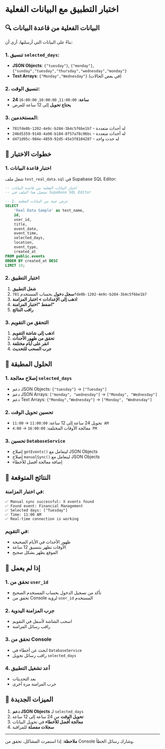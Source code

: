 # اختبار التطبيق مع البيانات الفعلية

## 🔍 البيانات الفعلية من قاعدة البيانات

بناءً على البيانات التي أرسلتها، أرى أن:

### 1. تنسيق `selected_days`:
- **JSON Objects**: `{"tuesday"}`, `{"monday"}`, `{"sunday","tuesday","thursday","wednesday","monday"}`
- **Text Arrays**: `{"Monday","Wednesday"}` (في بعض الحالات)

### 2. تنسيق الوقت:
- **24 ساعة**: `11:00:00`, `10:00:00`, `16:00:00`
- **يحتاج تحويل** إلى 12 ساعة للعرض

### 3. المستخدمين:
- `781fde0b-1202-4e9c-b284-3b4c5f6be1b7` - له أحداث متعددة
- `246d5359-9148-4a98-b184-8f57a78c96bc` - له أحداث متعددة
- `d471d95c-984e-4859-92d5-45e3f8104287` - له حدث واحد

## 🧪 خطوات الاختبار

### 1. اختبار قاعدة البيانات
شغل ملف `test_real_data.sql` في Supabase SQL Editor:

```sql
-- اختبار البيانات الفعلية من قاعدة البيانات
-- تشغيل هذا الملف في Supabase SQL Editor

-- 1. عرض عينة من البيانات الفعلية
SELECT 
    'Real Data Sample' as test_name,
    id,
    user_id,
    title,
    event_date,
    event_time,
    selected_days,
    location,
    event_type,
    created_at
FROM public.events 
ORDER BY created_at DESC 
LIMIT 10;
```

### 2. اختبار التطبيق
1. **شغل التطبيق**
2. **سجل دخول** بحساب المستخدم `781fde0b-1202-4e9c-b284-3b4c5f6be1b7`
3. **اذهب إلى الإعدادات > اختبار المزامنة**
4. **اضغط "اختبار المزامنة"**
5. **راقب النتائج**

### 3. التحقق من التقويم
1. **اذهب إلى شاشة التقويم**
2. **تحقق من ظهور الأحداث**
3. **انقر على أيام مختلفة**
4. **جرب السحب للتحديث**

## 🔧 الحلول المطبقة

### 1. إصلاح معالجة `selected_days`
- دعم JSON Objects: `{"tuesday"}` → `["Tuesday"]`
- دعم JSON Arrays: `["monday", "wednesday"]` → `["Monday", "Wednesday"]`
- دعم Text Arrays: `{"Monday","Wednesday"}` → `["Monday", "Wednesday"]`

### 2. تحسين تحويل الوقت
- تحويل 24 ساعة إلى 12 ساعة: `11:00:00` → `11:00 AM`
- معالجة الأوقات المختلفة: `16:00:00` → `4:00 PM`

### 3. تحسين `DatabaseService`
- إصلاح `getEvents()` ليتعامل مع JSON Objects
- إصلاح `manualSync()` ليتعامل مع JSON Objects
- إضافة معالجة أفضل للأخطاء

## 🎯 النتائج المتوقعة

### في اختبار المزامنة:
```
✅ Manual sync successful: X events found
✅ Found event: Financial Management
✅ Selected days: ["Tuesday"]
✅ Time: 11:00 AM
✅ Real-time connection is working
```

### في التقويم:
- ظهور الأحداث في الأيام الصحيحة
- الأوقات تظهر بتنسيق 12 ساعة
- الموقع يظهر بشكل صحيح

## 🚨 إذا لم يعمل

### 1. تحقق من `user_id`
- تأكد من تسجيل الدخول بحساب المستخدم الصحيح
- تحقق من Console لرؤية `user_id` المستخدم

### 2. جرب المزامنة اليدوية
- اسحب الشاشة لأسفل في التقويم
- راقب رسائل المزامنة

### 3. تحقق من Console
- ابحث عن أخطاء في `DatabaseService`
- راقب رسائل تحويل `selected_days`

### 4. أعد تشغيل التطبيق
- بعد التحديثات
- جرب المزامنة مرة أخرى

## 📱 الميزات الجديدة

1. **دعم JSON Objects** لـ `selected_days`
2. **تحويل الوقت** من 24 ساعة إلى 12 ساعة
3. **معالجة أفضل للأخطاء** في تحويل البيانات
4. **سجلات مفصلة** للمراقبة

---

**ملاحظة**: إذا استمرت المشاكل، تحقق من Console وشارك رسائل الخطأ.
